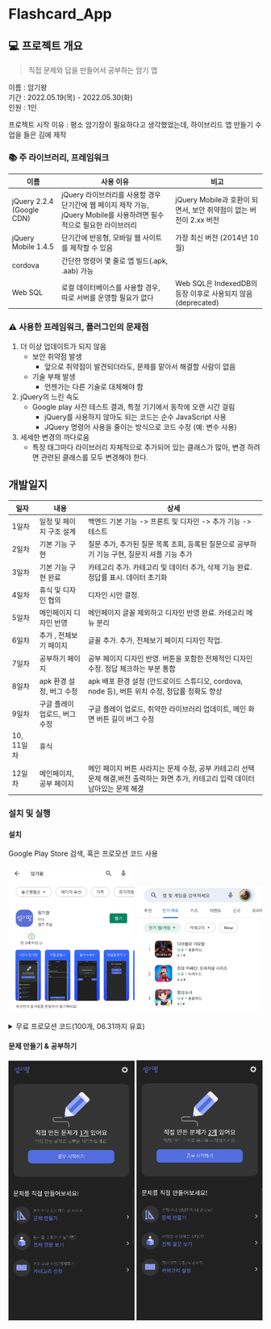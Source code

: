 # Flashcard_App



## :computer: 프로젝트 개요

> 직접 문제와 답을 만들어서 공부하는 암기 앱

이름 : 암기왕  
기간 : 2022.05.19(목) - 2022.05.30(화)  
인원 : 1인

프로젝트 시작 이유 : 평소 암기장이 필요하다고 생각했었는데, 하이브리드 앱 만들기 수업을 들은 김에 제작  



### :books: 주 라이브러리, 프레임워크

|이름|사용 이유|비고|
|--|--|--|
|jQuery 2.2.4 (Google CDN)|jQuery 라이브러리를 사용할 경우 단기간에 웹 페이지 제작 가능, jQuery Mobile를 사용하려면 필수적으로 필요한 라이브러리| jQuery Mobile과 호환이 되면서, 보안 취약점이 없는 버전이 2.xx 버전 |
|jQuery Mobile 1.4.5| 단기간에 반응형, 모바일 웹 사이트를 제작할 수 있음 |가장 최신 버전 (2014년 10월)|
|cordova| 간단한 명령어 몇 줄로 앱 빌드(.apk, .aab) 가능 ||
|Web SQL| 로컬 데이터베이스를 사용할 경우, 따로 서버를 운영할 필요가 없다 |Web SQL은 IndexedDB의 등장 이후로 사용되지 않음 (deprecated)|



### :warning: 사용한 프레임워크, 플러그인의 문제점

1. 더 이상 업데이트가 되지 않음
   - 보안 취약점 발생
     - 앞으로 취약점이 발견되더라도, 문제를 맡아서 해결할 사람이 없음
   - 기술 부채 발생
     - 언젠가는 다른 기술로 대체해야 함
2. jQuery의 느린 속도
   - Google play 사전 테스트 결과, 특정 기기에서 동작에 오랜 시간 걸림
     - jQuery를 사용하지 않아도 되는 코드는 순수 JavaScript 사용
     - JQuery 명령어 사용을 줄이는 방식으로 코드 수정 (예: 변수 사용)
3. 세세한 변경의 까다로움
   - 특정 태그마다 라이브러리 자체적으로 추가되어 있는 클래스가 많아, 변경 하려면 관련된 클래스를 모두 변경해야 한다.



## 개발일지

| 일자       | 내용                          | 상세                                                         |
| ---------- | ----------------------------- | ------------------------------------------------------------ |
| 1일차      | 일정 및 페이지 구조 설계      | 백엔드 기본 기능 -> 프론트 및 디자인 -> 추가 기능 -> 테스트  |
| 2일차      | 기본 기능 구현                | 질문 추가, 추가된 질문 목록 조회, 등록된 질문으로 공부하기 기능 구현, 질문지 셔플 기능 추가 |
| 3일차      | 기본 기능 구현 완료           | 카테고리 추가. 카테고리 및 데이터 추가, 삭제 기능 완료. 정답률 표시. 데이터 초기화 |
| 4일차      | 휴식 및 디자인 협의           | 디자인 시안 결정.                                            |
| 5일차      | 메인페이지 디자인 반영        | 메인페이지 글꼴 제외하고 디자인 반영 완료. 카테고리 메뉴 분리 |
| 6일차      | 추가 , 전체보기 페이지        | 글꼴 추가. 추가, 전체보기 페이지 디자인 작업.                |
| 7일차      | 공부하기 페이지               | 공부 페이지 디자인 반영. 버튼을 포함한 전체적인 디자인 수정. 정답 체크하는 부분 통합 |
| 8일차      | apk 환경 설정, 버그 수정      | apk 배포 환경 설정 (안드로이드 스튜디오, cordova, node 등), 버튼 위치 수정, 정답률 정확도 향상 |
| 9일차      | 구글 플레이 업로드, 버그 수정 | 구글 플레이 업로드, 취약한 라이브러리 업데이트, 메인 화면 버튼 길이 버그 수정 |
| 10, 11일차 | 휴식                          |                                                              |
| 12일차     | 메인페이지, 공부 페이지       | 메인 페이지 버튼 사라지는 문제 수정, 공부 카테고리 선택 문제 해결,버전 출력하는 화면 추가, 카테고리 입력 데이터 남아있는 문제 해결 |



### 설치 및 실행



#### 설치

Google Play Store 검색, 혹은 프로모션 코드 사용

<p>
    <img src="./docs/img/search_app.jpg" width="250px">
    <img src="./docs/img/use_promotion_code.gif" width="250px" height="250px">
</p>


<details>
    <summary>무료 프로모션 코드(100개, 06.31까지 유효)</summary>
    502CQSTZXTQ9Y28UMF3NAP9<br>  
FXNDPZXQHR1MZS7UDCZWT2V<br>  
G8TC5DNUR1Y934V33WK97U0<br>  
HF94S00K72TPJFLFLW183UA<br>  
55T991NYSPQRF3YB3EHFC18<br>  
K1Y7U0DHTBBQ2C8J9418PND<br>  
LGAVXAL6T23FZN2WPK5PPGZ<br>  
1HMVDUFNXBV7NNVQEPR488J<br>  
2D5JR0CJF2FRRK1BW6LM8LY<br>  
16NEQP6CFL9ZAXQNVDVFD4S<br>  
KN4BRKADNV5NA9GVQ5BDNEZ<br>  
BWWEK5TC1EV0Q5Q69SYJL8R<br>  
P5543DWF2L3MTUPYD5B6J5D<br>  
9UY026UV2GM3079JGG87S7M<br>  
4CMK8Y5T1HRMGN6Z752NW31<br>  
F79QAE2HPT1VJ80ZSL00CYA<br>  
C58A1MC19ZMFSQW6VKBTEN9<br>  
PEYLV6FPT7BKEQFRLPT761W<br>  
TWD98DTG8KDS1YJYYM057VF<br>  
2WA0MWRMPT76FHEZYK3GMEQ<br>  
1ZG7PN1LP4CKJGNRQLE7WEF<br>  
RELEGAAMRYPEZY528JMMC53<br>  
9ACSB9MUU7GBFE7BEGL4LF9<br>  
JX0D7NBZQYHFB1T20XWMELY<br>  
EMFC610PRPG1U0PC1N2YCBW<br>  
FQ1ZNFQMAB0EW6V9T7UJXPX<br>  
RSWW6L98RKWMRTZ79G5XS0P<br>  
NZNFEFC2GYGEN1BT44M7XHQ<br>  
X3WXVHR8XVMRBVRGQ0YVX0X<br>  
ZQ0A3MKVX7DU41N20TARX1L<br>  
YBEFND0R2RYS9LSFJEDUBJQ<br>  
KKWQ27T465GH6LJQ1HU8PWJ<br>  
1K9E7JF0NBWNVBX8AKE3U6Q<br>  
8RQ10993U6ZXE7U858J7D6A<br>  
7DNEVY1MFDKC37PKPP233XV<br>  
43YE8X25NPHHJT1C2QHRMP4<br>    
EY4GRRYBL5TZWMJM4XS9GKU<br>  
DAJRYFJZPLN02867P7ER3XE<br>  
ZN58AGG6FB0414DEFHCR2TH<br>  
1QAM1TKEBGGWE01S3TR61GM<br>  
DX1DRLEWTU7Y8YHRC79NATP<br>  
UQH3RWMH7ME6WPJDTA8AYZJ<br>  	
0UQWFK8R02BR1TNENSLCV0R<br>  
35QLH4DA0BU3926L7NECCWE<br>  
9JJ306ZN8AC981GK7XDXXGW<br>  
PYUGCASEK8UW5UVM1S49TN5<br>  
CQX7FZ4L276CW27G2AMQTCW<br>  
X2TADQK0DSS9FEWSBU05MSK<br>  
GTX6D8SEZFT7Z5VH3N02SNR<br>  
TB82KS7V2BMEFPEYYTMJPKS<br>  
5DGS4B0WWDY8BB8S7UYERT3<br>  
M8U3F3DKG9KXPZ3UE8Z3GG9<br>  
7N3ZYYZ2VHFK9XFJDTMTU38<br>  
3E3FKAZY6TY8NNRGE83GZQ6<br>  
XKPEBLUGTS6H8MPK62249TY<br>  
4WE4U3MQU69T6530FMAFBJS<br>  
QJE00G9JHCYX89EBNUNVWC2<br>  
NERLVEF9TD7M02M6A82HRSV<br>  
Q7BTNELN4740VCMU7YPUMP2<br>  
P5RFKVFRRZ1C72L5G7KCFLE<br>  
QZGEBEAAK2MDHXDG94E6LPD<br>  
N984YMJ4CC6RDK605WZ2Y6G<br>  
QKN778D30Z4CL4GVAM1WMHN<br>  
5TZ5N7H2EEV3PZ5SYKEZ973<br>  
ZBVU4H3WHX6G62K2CESVFKX<br>  
VDLCAF32SWMKDGTFXA9ALCJ<br>  
NWCPCEQS3DYZ41AUF365H4M<br>  
ZXEG3KGWWMN9L7G2WMEEZ59<br>  
0AHD3HKHQEKZHFMFXYZBF9X<br>  
1B47VXFH2WTXVAV8Z2DVR6H<br>  
F756XFX0J93BM42SSRRRA8A<br>  
D7H0186TPPTN9BCQNT34VS8<br>  
6YFD0TNHN77QR6CEHFQ6L9T<br>  
UVVFZ6C7ET58MR6NZLELK6J<br>  
A3UVHQSFZ3Y1JYD14Y9AHNQ<br>  
VHK0WJ04BMUXNDPUUBBFSBX<br>  
8KCRTSJUZ2PV6Z9S0TZVP3G<br>  
Q9VGN0JC5ZVG058L89S9FQU<br>  
DV6R44UW143XVETQ7Q6KZBN<br>  
9U75FEVT8U8RYM30FKVR7M2<br>  
DM1AABBN8GWD40FYQW5V8XV<br>  
A7PNBWJK0HN4QKNY5LK69U5<br>  
DFNWX9JQ2RRV274WLNYV3X2<br>  
HPA10ZU809LFUT0CAX5KHZ6<br>  
4X6HBMKPS4HTUFT0GH8A45N<br>  
WWWXFET48HN6CP5Q39B01GK<br>  
S0V25XAW7KGK9UA26SJKK93<br>  
FG8XKJEXS8XPEBTGJEVL9P6<br>  
W5LUN7PQ1RQQEBW6SUTHPR8<br>  
R9LEY4F7BN4XWAKT0S4TVQK<br>  
9FUEBVH0000Y7267G66SC93<br>  
4867KBMEPH1KFF8A7NN4WQV<br>  
XBX2STYLCT6WUF4URRRJ9QC<br>  
NEF8CCEE1CHPAW17ZSQ57PW<br>  
6SJVKX1UT21NHT54L4MRJ5P<br>  
CXH1CMM0B6EFK7PKSHLW1R7<br>  
R8G3RX2EPRQ4KL644QV7C2L<br>  
1QV7LFJ79W7LZZCZ3B7RUC6<br>  
U5H4RMSJ0H19DR63HHM6R6Y<br>  
G4R81Q61YDNENFPVANNB3N8<br>  
LXSDCQPKR42BEG46A25KZVH<br>  
</details>


#### 문제 만들기 & 공부하기

<p>
	<img src="./docs/img/create_question.gif" width="250px">
    <img src="./docs/img/start_study.gif" width="250px">
</p>

  





















